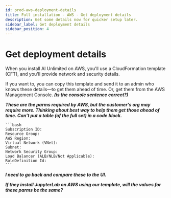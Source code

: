 ```yaml
---
id: prod-aws-deployment-details
title: Full installation - AWS - Get deployment details
description: Get some details now for quicker setup later.
sidebar_label: Get deployment details 
sidebar_position: 4
---
```

# Get deployment details

When you install AI Unlimited on AWS, you'll use a CloudFormation template (CFT), and you'll provide network and security details. 

If you want to, you can copy this template and send it to an admin who knows these details&mdash;to get them ahead of time. Or, get them from the AWS Management Console. ***(is the console sentence correct?)***

***These are the parms required by AWS, but the customer's org may require more. Thinking about best way to help them get those ahead of time. Can't put a table (of the full set) in a code block.***

	```bash
    Subscription ID: 
    Resource Group:
    AWS Region: 
    Virtual Network (VNet): 
    Subnet: 
    Network Security Group:
    Load Balancer (ALB/NLB/Not Applicable):
    RoleDefinition Id: 
	```
	
***I need to go back and compare these to the UI.***

***If they install JupyterLab on AWS using our template, will the values for these parms be the same?***